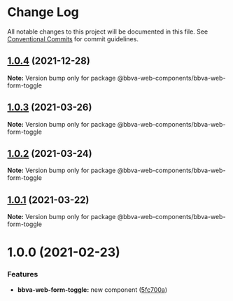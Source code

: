 # Change Log

All notable changes to this project will be documented in this file.
See [Conventional Commits](https://conventionalcommits.org) for commit guidelines.

## [1.0.4](https://globaldevtools.bbva.com:7999/bbva_global_ui_studio_web_components_web/bbva-web-components-web/compare/@bbva-web-components/bbva-web-form-toggle@1.0.3...@bbva-web-components/bbva-web-form-toggle@1.0.4) (2021-12-28)

**Note:** Version bump only for package @bbva-web-components/bbva-web-form-toggle





## [1.0.3](http://globaldevtools.bbva.com:7999/bbva_global_ui_studio_web_components_web/bbva-web-components-web/compare/@bbva-web-components/bbva-web-form-toggle@1.0.2...@bbva-web-components/bbva-web-form-toggle@1.0.3) (2021-03-26)

**Note:** Version bump only for package @bbva-web-components/bbva-web-form-toggle





## [1.0.2](http://globaldevtools.bbva.com:7999/bbva_global_ui_studio_web_components_web/bbva-web-components-web/compare/@bbva-web-components/bbva-web-form-toggle@1.0.1...@bbva-web-components/bbva-web-form-toggle@1.0.2) (2021-03-24)

**Note:** Version bump only for package @bbva-web-components/bbva-web-form-toggle





## [1.0.1](http://globaldevtools.bbva.com:7999/bbva_global_ui_studio_web_components_web/bbva-web-components-web/compare/@bbva-web-components/bbva-web-form-toggle@1.0.0...@bbva-web-components/bbva-web-form-toggle@1.0.1) (2021-03-22)

**Note:** Version bump only for package @bbva-web-components/bbva-web-form-toggle





# 1.0.0 (2021-02-23)


### Features

* **bbva-web-form-toggle:** new component ([5fc700a](http://globaldevtools.bbva.com:7999/bbva_global_ui_studio_web_components_web/bbva-web-components-web/commits/5fc700a4ac26cc8593d2c529c511241613230f96))
